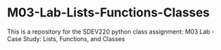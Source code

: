 # M03-Lab-Lists-Functions-Classes
This is a repository for the SDEV220 python class assignment: M03 Lab - Case Study: Lists, Functions, and Classes
